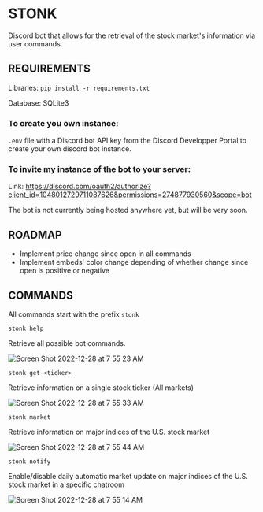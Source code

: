 # STONK

Discord bot that allows for the retrieval of the stock market's information via user commands.

## REQUIREMENTS

Libraries: `pip install -r requirements.txt`

Database: SQLite3

### To create you own instance:

`.env` file with a Discord bot API key from the Discord Developper Portal to create your own discord bot instance.

### To invite my instance of the bot to your server:

Link: https://discord.com/oauth2/authorize?client_id=1048012729711087626&permissions=274877930560&scope=bot

The bot is not currently being hosted anywhere yet, but will be very soon. 

## ROADMAP
- Implement price change since open in all commands
- Implement embeds' color change depending of whether change since open is positive or negative

## COMMANDS
All commands start with the prefix `stonk`

`stonk help`

Retrieve all possible bot commands.

![Screen Shot 2022-12-28 at 7 55 23 AM](https://user-images.githubusercontent.com/112342947/209816158-cea4084c-4f61-4f24-bcc4-4f82b1ca8116.png)

`stonk get <ticker>`

Retrieve information on a single stock ticker (All markets)

![Screen Shot 2022-12-28 at 7 55 33 AM](https://user-images.githubusercontent.com/112342947/209816385-04c75fa5-6b14-4ec1-be70-ec43f8b03ff3.png)

`stonk market`

Retrieve information on major indices of the U.S. stock market

![Screen Shot 2022-12-28 at 7 55 44 AM](https://user-images.githubusercontent.com/112342947/209816402-24b6e059-c736-4634-9202-9a06ef65bdab.png)

`stonk notify`

Enable/disable daily automatic market update on major indices of the U.S. stock market in a specific chatroom

![Screen Shot 2022-12-28 at 7 55 14 AM](https://user-images.githubusercontent.com/112342947/209816417-912bdbe5-b2fa-4734-9c74-7e96ee9eec89.png)

